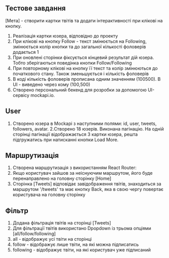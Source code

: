 ## Тестове завдання

[Мета] - створити картки твітів та додати інтерактивності при клікові на кнопку.

1. Реалізація картки юзера, відповідно до проекту
2. При клікові на кнопку Follow - текст змінюється на Following, змінюється
   колір кнопки та до загальної кількості фоловерів додається 1
3. При оновлені сторінки фіксується кінцевий результат дій юзера. Тобто
   зберігаються поведінка кнопки Follow/Following
4. При повторному клікові на кнопку її текст та колір змінюються до початкового
   стану. Також зменьшується і кількість фоловерів
5. В коді кількість фоловерів прописана одним значенням (100500). В UI -
   виведено через кому (100,500)
6. Створено персональний бекенд для розробки за допомогою UI-сервісу mockapi.io.

## User

1. Створено юзера в Mockapi з наступними полями: id, user, tweets, followers,
   avatar. 2.Створено 18 юзерів. Виконана пагінацію. На одній сторінці пагінації
   відображається 3 картки юзера, решта підгружатись при натисканні кнопки Load
   More.

## Маршрутизація

1. Створена маршрутизація з використанням React Router:
2. Якщо користувач зайшов за неіснуючим маршрутом, його буде перенаправлено на
   головну сторінку [Home]
3. Сторінка [Tweets] відповідає завідображення твітів, знаходиться за маршрутом
   '/tweets' та має кнопку Back, яка в свою чергу повертає користувача на
   головну сторінку

## Фільтр

1. Додана фільтрація твітів на сторінці [Tweets]
2. Для фільтрації твітів використано Dpopdown із трьома опціями
   [all/follow/following]
3. all - відображує усі твіти на сторінці
4. follow - відображує лише твіти, на які можна підписатись
5. following - відображує твіти, на які користувач уже підписаний
